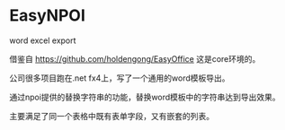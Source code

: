 # EasyNPOI
word excel export

借鉴自 https://github.com/holdengong/EasyOffice 这是core环境的。

公司很多项目跑在.net fx4上，写了一个通用的word模板导出。

通过npoi提供的替换字符串的功能，替换word模板中的字符串达到导出效果。

主要满足了同一个表格中既有表单字段，又有嵌套的列表。


